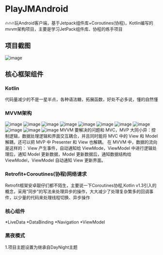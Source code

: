 # PlayJMAndroid
:fire::fire::fire:玩Android客户端，基于Jetpack组件库+Coroutines(协程)，Kotlin编写的mvvm架构项目，主要是学习JetPack组件库、协程的练手项目
## 项目截图
![image](https://raw.githubusercontent.com/DwyaneQ/PlayJMAndroid/master/screenshots/mvvm.png)
## 核心框架组件
### Kotlin
  代码量减少的不是一星半点，各种语法糖，拓展函数，好处不必多说，懂的自然懂
### MVVM架构
  ![image](https://raw.githubusercontent.com/DwyaneQ/PlayJMAndroid/master/screenshots/screenshots_1.png)
  ![image](https://raw.githubusercontent.com/DwyaneQ/PlayJMAndroid/master/screenshots/screenshots_2.png)
  ![image](https://raw.githubusercontent.com/DwyaneQ/PlayJMAndroid/master/screenshots/screenshots_3.png)
  ![image](https://raw.githubusercontent.com/DwyaneQ/PlayJMAndroid/master/screenshots/screenshots_4.png)
  ![image](https://raw.githubusercontent.com/DwyaneQ/PlayJMAndroid/master/screenshots/screenshots_5.png)
  ![image](https://raw.githubusercontent.com/DwyaneQ/PlayJMAndroid/master/screenshots/screenshots_6.png)
  ![image](https://raw.githubusercontent.com/DwyaneQ/PlayJMAndroid/master/screenshots/screenshots_7.png)
  ![image](https://raw.githubusercontent.com/DwyaneQ/PlayJMAndroid/master/screenshots/screenshots_8.png)
  ![image](https://raw.githubusercontent.com/DwyaneQ/PlayJMAndroid/master/screenshots/screenshots_9.png)
  ![image](https://raw.githubusercontent.com/DwyaneQ/PlayJMAndroid/master/screenshots/screenshots_10.png)
  ![image](https://raw.githubusercontent.com/DwyaneQ/PlayJMAndroid/master/screenshots/screenshots_11.png)
  MVVM 要解决的问题和 MVC，MVP 大同小异：控制逻辑，数据处理逻辑和界面交互耦合，并且同时能将 MVC 中的 View 和 Model 解耦，还可以把 MVP 中 Presenter 和 View 也解耦。
  在 MVVM 中，数据的流向是这样的：
View 产生事件，自动通知给 ViewMode，ViewModel 中进行逻辑处理后，通知 Model 更新数据，Model 更新数据后，通知数据结构给 ViewModel，ViewModel 自动通知 View 更新界面。
### Retrofit+Coroutines(协程)网络请求
  Retrofit框架安卓靓仔们都不陌生，主要说一下Coroutines协程,Kotlin v1.3引入的概念，采用"同步"的写法来处理异步的操作，大大减少了处理复杂繁多的回调事件，以少量的代码来处理线程切换、异步操作
### 核心组件
  *LiveData
  *DataBinding
  *Navigation
  *ViewModel
  
### 黑夜模式
  1.项目主题设置为继承自DayNight主题
  <style name="AppTheme" parent="Theme.AppCompat.DayNight">
  2.AppCompatDelegate.setDefaultNightMode()方法设置是否是黑夜模式，或跟随系统等
  //  开启黑夜模式
  AppCompatDelegate.setDefaultNightMode(AppCompatDelegate.MODE_NIGHT_YES)
  //  关闭黑夜模式
  AppCompatDelegate.setDefaultNightMode(AppCompatDelegate.MODE_NIGHT_NO)
  3.同时需要资源目录适配黑夜模式的color、drawable等
  创建color-night、drawable-night资源目录，添加与常规资源相同的文件名，不同颜色的资源文件以设置黑夜模式下的资源、颜色展示

### 感谢
  @hegaojian @CarGuo
